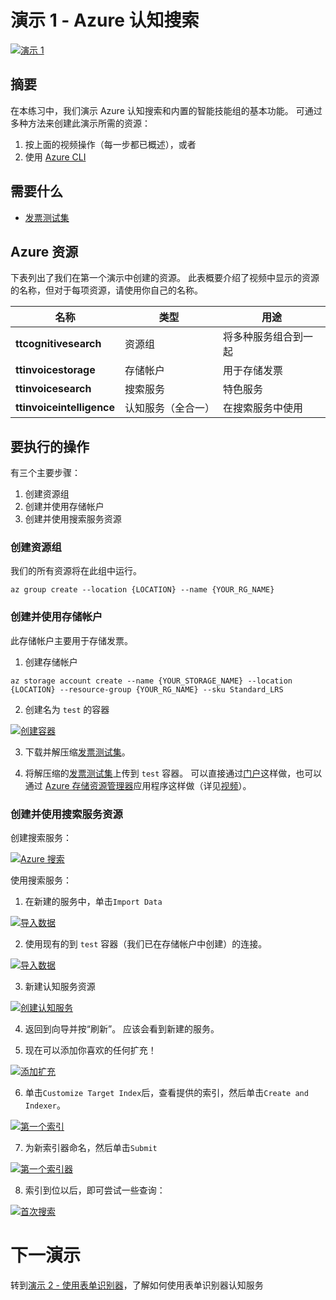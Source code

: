 # <a name="demo-1---azure-cognitive-search"></a>演示 1 - Azure 认知搜索

[![演示 1](images/demo1.png)](https://globaleventcdn.blob.core.windows.net/assets/aiml/aiml10/videos/Demo1.mp4 "演示 1")

## <a name="summary"></a>摘要
在本练习中，我们演示 Azure 认知搜索和内置的智能技能组的基本功能。 可通过多种方法来创建此演示所需的资源：
1. 按上面的视频操作（每一步都已概述），或者
2. 使用 [Azure CLI](https://docs.microsoft.com/en-us/cli/azure/install-azure-cli?view=azure-cli-latest&WT.mc_id=msignitethetour2019-github-aiml10)


## <a name="what-you-need"></a>需要什么
- [发票测试集](https://globaleventcdn.blob.core.windows.net/assets/aiml/aiml10/data/test.zip)

## <a name="azure-resources"></a>Azure 资源
下表列出了我们在第一个演示中创建的资源。 此表概要介绍了视频中显示的资源的名称，但对于每项资源，请使用你自己的名称。


| 名称                       | 类型                            | 用途                    |
| -------------------------- | ------------------------------- | ------------------------- |
| **ttcognitivesearch**     | 资源组                  | 将多种服务组合到一起   |
| **ttinvoicestorage**      | 存储帐户                 | 用于存储发票     |
| **ttinvoicesearch**       | 搜索服务                  | 特色服务           |
| **ttinvoiceintelligence** | 认知服务（全合一） | 在搜索服务中使用 |


## <a name="what-to-do"></a>要执行的操作

有三个主要步骤：
1. 创建资源组
2. 创建并使用存储帐户
3. 创建并使用搜索服务资源



### <a name="create-a-resource-group"></a>创建资源组
我们的所有资源将在此组中运行。

```
az group create --location {LOCATION} --name {YOUR_RG_NAME}
```

### <a name="create-and-use-storage-account"></a>创建并使用存储帐户
此存储帐户主要用于存储发票。

1. 创建存储帐户

```
az storage account create --name {YOUR_STORAGE_NAME} --location {LOCATION} --resource-group {YOUR_RG_NAME} --sku Standard_LRS
```

2. 创建名为 `test` 的容器

[![创建容器](images/create_container.png)](https://docs.microsoft.com/en-us/azure/storage/blobs/storage-quickstart-blobs-portal?WT.mc_id=msignitethetour2019-github-aiml10 "创建容器")

3. 下载并解压缩[发票测试集](https://globaleventcdn.blob.core.windows.net/assets/aiml/aiml10/data/test.zip)。

4. 将解压缩的[发票测试集](https://globaleventcdn.blob.core.windows.net/assets/aiml/aiml10/data/test.zip)上传到 `test` 容器。 可以直接通过[门户](https://docs.microsoft.com/en-us/azure/storage/blobs/storage-quickstart-blobs-portal?WT.mc_id=msignitethetour2019-github-aiml10#upload-a-block-blob)这样做，也可以通过 [Azure 存储资源管理器](https://docs.microsoft.com/en-us/azure/vs-azure-tools-storage-explorer-blobs?WT.mc_id=msignitethetour2019-github-aiml10)应用程序这样做（详见[视频](https://globaleventcdn.blob.core.windows.net/assets/aiml/aiml10/videos/Demo1.mp4 "演示 1")）。

### <a name="create-and-use-a-search-service-resource"></a>创建并使用搜索服务资源
创建搜索服务：

[![Azure 搜索](images/azure_search.png)](https://docs.microsoft.com/en-us/azure/search/search-create-service-portal?WT.mc_id=msignitethetour2019-github-aiml10 "Azure 搜索")


使用搜索服务：

1. 在新建的服务中，单击`Import Data`

[![导入数据](images/import_data.png)](https://docs.microsoft.com/en-us/azure/search/cognitive-search-quickstart-blob?WT.mc_id=msignitethetour2019-github-aiml10#create-the-enrichment-pipeline "导入数据")

2. 使用现有的到 `test` 容器（我们已在存储帐户中创建）的连接。

[![导入数据](images/connect_data.png)](https://docs.microsoft.com/en-us/azure/search/cognitive-search-quickstart-blob?WT.mc_id=msignitethetour2019-github-aiml10#step-1-create-a-data-source "导入数据")

3. 新建认知服务资源

[![创建认知服务](images/attach_cognitive_svcs.png)](https://docs.microsoft.com/en-us/azure/search/cognitive-search-quickstart-blob?WT.mc_id=msignitethetour2019-github-aiml10#step-2-add-cognitive-skills "创建认知服务")

4. 返回到向导并按“刷新”。 应该会看到新建的服务。 

5. 现在可以添加你喜欢的任何扩充！

[![添加扩充](images/add_enrichments.png)](https://docs.microsoft.com/en-us/azure/search/cognitive-search-quickstart-blob?WT.mc_id=msignitethetour2019-github-aiml10#step-2-add-cognitive-skills "添加扩充")

6. 单击`Customize Target Index`后，查看提供的索引，然后单击`Create and Indexer`。

[![第一个索引](images/first_index.png)](https://docs.microsoft.com/en-us/azure/search/cognitive-search-quickstart-blob?WT.mc_id=msignitethetour2019-github-aiml10#step-3-configure-the-index "第一个索引")

7. 为新索引器命名，然后单击`Submit`

[![第一个索引器](images/first_indexer.png)](https://docs.microsoft.com/en-us/azure/search/cognitive-search-quickstart-blob?WT.mc_id=msignitethetour2019-github-aiml10#step-4-configure-the-indexer "第一个索引器")

8. 索引到位以后，即可尝试一些查询：

[![首次搜索](images/first_search.png)](https://docs.microsoft.com/en-us/azure/search/cognitive-search-quickstart-blob?WT.mc_id=msignitethetour2019-github-aiml10#query-in-search-explorer "首次搜索")

# <a name="next-demo"></a>下一演示
转到[演示 2 - 使用表单识别器](demo2.md)，了解如何使用表单识别器认知服务
